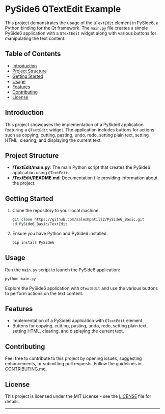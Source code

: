 # PySide6 QTextEdit Example

This project demonstrates the usage of the `QTextEdit` element in PySide6, a Python binding for the Qt framework. The `main.py` file creates a simple PySide6 application with a `QTextEdit` widget along with various buttons for manipulating the text content.

## Table of Contents

- [Introduction](#introduction)
- [Project Structure](#project-structure)
- [Getting Started](#getting-started)
- [Usage](#usage)
- [Features](#features)
- [Contributing](#contributing)
- [License](#license)

## Introduction

This project showcases the implementation of a PySide6 application featuring a `QTextEdit` widget. The application includes buttons for actions such as copying, cutting, pasting, undo, redo, setting plain text, setting HTML, clearing, and displaying the current text.

## Project Structure

- **/TextEdit/main.py**: The main Python script that creates the PySide6 application using `QTextEdit`.
- **/TextEdit/README.md**: Documentation file providing information about the project.

## Getting Started

1. Clone the repository to your local machine:

   ```bash
   git clone https://github.com/aaleshpatil22/PySide6_Basic.git
   cd PySide6_Basic/TextEdit
   ```

2. Ensure you have Python and PySide6 installed:

   ```bash
   pip install PySide6
   ```

## Usage

Run the `main.py` script to launch the PySide6 application:

```bash
python main.py
```

Explore the PySide6 application with `QTextEdit` and use the various buttons to perform actions on the text content.

## Features

- Implementation of a PySide6 application with `QTextEdit` element.
- Buttons for copying, cutting, pasting, undo, redo, setting plain text, setting HTML, clearing, and displaying the current text.

## Contributing

Feel free to contribute to this project by opening issues, suggesting enhancements, or submitting pull requests. Follow the guidelines in [CONTRIBUTING.md](CONTRIBUTING.md).

## License

This project is licensed under the MIT License - see the [LICENSE](LICENSE) file for details.

---
